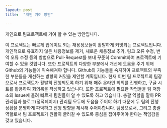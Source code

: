 ```yaml
---
layout: post
title:  "개인 기여 방안"

---
```

 개인으로 팀프로젝트에 기여 할 수 있는 방안입니다.

 이 프로젝트는 빠르게 업데이트 되는 채용정보들이 활발하게 커밋되는 프로젝트입니다. 개인적으로 유효하지 않은 채용정보를 제거, 새로운 채용정보 추가, 링크 오류 수정, 번역 오류 수정 등의 방법으로 Pull-Request를 보내 꾸준히 Commit하여 프로젝트에 기여할 수 있을 것입니다. 또한 프로젝트의 다양한 부분에서 개선에 도움을 주기 위해 Github의 기능들에 익숙해져야 합니다. Github의 기능들을 숙지하여 프로젝트의 부족한 부분들을 개선하는 방향의 커밋을 제안할 계획입니다.
 현재 이번 팀 프로젝트의 팀장으로서 프로젝트가 활발히 진행되도록 하기 위해 매주 온라인 회의를 진행하고, 구글 시트를 활용하여 회의록을 작성하고 있습니다. 또한 프로젝트에 필요한 작업들을 팀 저장소의 Issue에 올려 빠르게 팀원들이 알 수 있도록 하고 있습니다. 총괄 역할을 맡아 PR 관리팀과 블로그(정적페이지) 관리팀 모두에 도움을 주어야 하기 때문에 두 팀의 진행 상황을 분명하게 파악하고 진행 방향을 제시해 주어야합니다. 팀장으로서, 그리고 총괄 역할로서 팀 프로젝트가 원활히 굴러갈 수 있도록 중심을 잡아주어야 한다는 책임감을 갖고 있습니다. 

[jekyll-docs]: https://jekyllrb.com/docs/home
[jekyll-gh]:   https://github.com/jekyll/jekyll
[jekyll-talk]: https://talk.jekyllrb.com/
